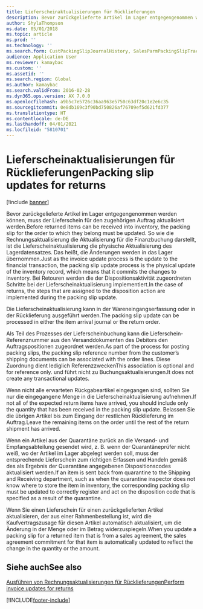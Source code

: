 ```yaml
---
title: Lieferscheinaktualisierungen für Rücklieferungen
description: Bevor zurückgelieferte Artikel im Lager entgegengenommen werden können, muss der Lieferschein für den zugehörigen Auftrag aktualisiert werden.
author: ShylaThompson
ms.date: 05/01/2018
ms.topic: article
ms.prod: ''
ms.technology: ''
ms.search.form: CustPackingSlipJournalHistory, SalesParmPackingSlipTrackingInformation
audience: Application User
ms.reviewer: kamaybac
ms.custom: ''
ms.assetid: ''
ms.search.region: Global
ms.author: kamaybac
ms.search.validFrom: 2016-02-28
ms.dyn365.ops.version: AX 7.0.0
ms.openlocfilehash: a9b5c7e5726c36aa963e5750c63df20c1e2e6c35
ms.sourcegitcommit: 0e8db169c3f90bd750826af76709ef5d621fd377
ms.translationtype: HT
ms.contentlocale: de-DE
ms.lasthandoff: 04/01/2021
ms.locfileid: "5810701"
---
```

# <a name="packing-slip-updates-for-returns"></a><span data-ttu-id="e89e9-103">Lieferscheinaktualisierungen für Rücklieferungen</span><span class="sxs-lookup"><span data-stu-id="e89e9-103">Packing slip updates for returns</span></span>  

[!include [banner](../includes/banner.md)]


<span data-ttu-id="e89e9-104">Bevor zurückgelieferte Artikel im Lager entgegengenommen werden können, muss der Lieferschein für den zugehörigen Auftrag aktualisiert werden.</span><span class="sxs-lookup"><span data-stu-id="e89e9-104">Before returned items can be received into inventory, the packing slip for the order to which they belong must be updated.</span></span> <span data-ttu-id="e89e9-105">So wie die Rechnungsaktualisierung die Aktualisierung für die Finanzbuchung darstellt, ist die Lieferscheinaktualisierung die physische Aktualisierung des Lagerdatensatzes. Das heißt, die Änderungen werden in das Lager übernommen.</span><span class="sxs-lookup"><span data-stu-id="e89e9-105">Just as the invoice update process is the update to the financial transaction, the packing slip update process is the physical update of the inventory record, which means that it commits the changes to inventory.</span></span> <span data-ttu-id="e89e9-106">Bei Retouren werden die der Dispositionsaktivität zugeordneten Schritte bei der Lieferscheinaktualisierung implementiert.</span><span class="sxs-lookup"><span data-stu-id="e89e9-106">In the case of returns, the steps that are assigned to the disposition action are implemented during the packing slip update.</span></span>

<span data-ttu-id="e89e9-107">Die Lieferscheinaktualisierung kann in der Wareneingangserfassung oder in der Rücklieferung ausgeführt werden.</span><span class="sxs-lookup"><span data-stu-id="e89e9-107">The packing slip update can be processed in either the item arrival journal or the return order.</span></span>

<span data-ttu-id="e89e9-108">Als Teil des Prozesses der Lieferscheinbuchung kann die Lieferschein-Referenznummer aus den Versanddokumenten des Debitors den Auftragspositionen zugeordnet werden.</span><span class="sxs-lookup"><span data-stu-id="e89e9-108">As part of the process for posting packing slips, the packing slip reference number from the customer’s shipping documents can be associated with the order lines.</span></span> <span data-ttu-id="e89e9-109">Diese Zuordnung dient lediglich Referenzzwecken</span><span class="sxs-lookup"><span data-stu-id="e89e9-109">This association is optional and for reference only.</span></span> <span data-ttu-id="e89e9-110">und führt nicht zu Buchungsaktualisierungen.</span><span class="sxs-lookup"><span data-stu-id="e89e9-110">It does not create any transactional updates.</span></span>

<span data-ttu-id="e89e9-111">Wenn nicht alle erwarteten Rückgabeartikel eingegangen sind, sollten Sie nur die eingegangene Menge in die Lieferscheinaktualisierung aufnehmen.</span><span class="sxs-lookup"><span data-stu-id="e89e9-111">If not all of the expected return items have arrived, you should include only the quantity that has been received in the packing slip update.</span></span> <span data-ttu-id="e89e9-112">Belassen Sie die übrigen Artikel bis zum Eingang der restlichen Rücklieferung im Auftrag.</span><span class="sxs-lookup"><span data-stu-id="e89e9-112">Leave the remaining items on the order until the rest of the return shipment has arrived.</span></span>

<span data-ttu-id="e89e9-113">Wenn ein Artikel aus der Quarantäne zurück an die Versand- und Empfangsabteilung gesendet wird, z. B. wenn der Quarantäneprüfer nicht weiß, wo der Artikel im Lager abgelegt werden soll, muss der entsprechende Lieferschein zum richtigen Erfassen und Handeln gemäß des als Ergebnis der Quarantäne angegebenen Dispositionscodes aktualisiert werden.</span><span class="sxs-lookup"><span data-stu-id="e89e9-113">If an item is sent back from quarantine to the Shipping and Receiving department, such as when the quarantine inspector does not know where to store the item in inventory, the corresponding packing slip must be updated to correctly register and act on the disposition code that is specified as a result of the quarantine.</span></span>

<span data-ttu-id="e89e9-114">Wenn Sie einen Lieferschein für einen zurückgelieferten Artikel aktualisieren, der aus einer Rahmenbestellung ist, wird die Kaufvertragszusage für diesen Artikel automatisch aktualisiert, um die Änderung in der Menge oder im Betrag widerzuspiegeln.</span><span class="sxs-lookup"><span data-stu-id="e89e9-114">When you update a packing slip for a returned item that is from a sales agreement, the sales agreement commitment for that item is automatically updated to reflect the change in the quantity or the amount.</span></span> 

## <a name="see-also"></a><span data-ttu-id="e89e9-115">Siehe auch</span><span class="sxs-lookup"><span data-stu-id="e89e9-115">See also</span></span>

[<span data-ttu-id="e89e9-116">Ausführen von Rechnungsaktualisierungen für Rücklieferungen</span><span class="sxs-lookup"><span data-stu-id="e89e9-116">Perform invoice updates for returns</span></span>](perform-invoice-updates-for-returns.md)

  




[!INCLUDE[footer-include](../../includes/footer-banner.md)]